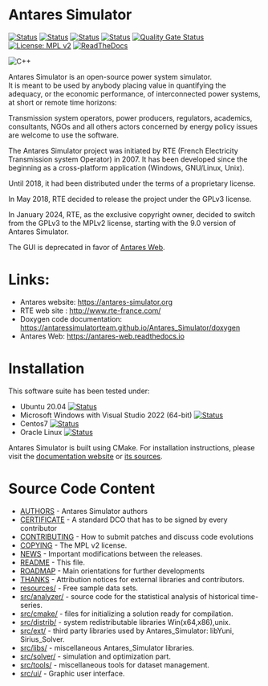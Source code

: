 # Antares Simulator
[![Status][ubuntu_ci_svg]][ubuntu_ci_link]
[![Status][windows_ci_svg]][windows_ci_link]
[![Status][centos_ci_svg]][centos_ci_link]
[![Status][oraclelinux_ci_svg]][oraclelinux_ci_link]
[![Quality Gate Status](https://sonarcloud.io/api/project_badges/measure?project=AntaresSimulatorTeam_Antares_Simulator&metric=alert_status)](https://sonarcloud.io/dashboard?id=AntaresSimulatorTeam_Antares_Simulator)
[![License: MPL v2](https://img.shields.io/badge/License-MPLv2-blue.svg)](https://www.mozilla.org/en-US/MPL/2.0/)
[![ReadTheDocs](https://readthedocs.org/projects/antares-simulator/badge/?version=stable)](https://antares-simulator.readthedocs.io/en/stable/?badge=stable)

![C++](https://img.shields.io/badge/c++-%2300599C.svg?style=for-the-badge&logo=c%2B%2B&logoColor=white)

Antares Simulator is an open-source power system simulator.  
It is meant to be used by anybody placing value in quantifying the adequacy, or the
economic performance, of interconnected power systems, at short or
remote time horizons:

Transmission system operators, power producers, regulators, academics,
consultants, NGOs and all others actors concerned by energy policy issues
are welcome to use the software.

The Antares Simulator project was initiated by RTE (French Electricity
Transmission system Operator) in 2007. It has been developed since the beginning
as a cross-platform application (Windows, GNU/Linux, Unix).

Until 2018, it had been distributed under the terms of a proprietary license.

In May 2018, RTE decided to release the project under the GPLv3 license.

In January 2024, RTE, as the exclusive copyright owner, decided to switch from the GPLv3 to the MPLv2 license,
starting with the 9.0 version of Antares Simulator.

The GUI is deprecated in favor of [Antares Web](https://antares-web.readthedocs.io).

# Links:

- Antares website:  https://antares-simulator.org
- RTE web site : http://www.rte-france.com/
- Doxygen code documentation: https://antaressimulatorteam.github.io/Antares_Simulator/doxygen
- Antares Web: https://antares-web.readthedocs.io

# Installation

This software suite has been tested under:

*   Ubuntu 20.04 [![Status][ubuntu_ci_svg]][ubuntu_ci_link]
*   Microsoft Windows with Visual Studio 2022 (64-bit) [![Status][windows_ci_svg]][windows_ci_link]
*   Centos7 [![Status][centos_ci_svg]][centos_ci_link]
*   Oracle Linux [![Status][oraclelinux_ci_svg]][oraclelinux_ci_link]

Antares Simulator is built using CMake.
For installation instructions, please visit the [documentation website](https://antares-simulator.readthedocs.io/) 
or [its sources](docs/developer-guide/0-Introduction.md).

# Source Code Content

* [AUTHORS](AUTHORS.txt)           -    Antares Simulator authors
* [CERTIFICATE](CERTIFICATE.txt)	 - A standard DCO that has to be signed by every contributor 
* [CONTRIBUTING](CONTRIBUTING.md)	     - How to submit patches and discuss code evolutions
* [COPYING](COPYING.txt)            - The MPL v2 license.
* [NEWS](NEWS.md)                 - Important modifications between the releases.
* [README](README.md)             - This file.
* [ROADMAP](ROADMAP.txt)            - Main orientations for further developments
* [THANKS](THANKS.txt)             - Attribution notices for external libraries and contributors.
* [resources/](resources)	 - Free sample data sets.
* [src/analyzer/](src/analyzer)      - source code for the statistical analysis of historical time-series.
* [src/cmake/](src/cmake)        - files for initializing a solution ready for compilation.
* [src/distrib/](src/distrib)       - system redistributable libraries  Win(x64,x86),unix.
* [src/ext/](src/ext)     	 - third party libraries used by Antares_Simulator: libYuni, Sirius_Solver.
* [src/libs/](src/libs)		   - miscellaneous Antares_Simulator libraries.
* [src/solver/](src/solver)     - simulation and optimization part.
* [src/tools/](src/tools)        - miscellaneous tools for dataset management.
* [src/ui/](src/ui)           - Graphic user interface.

[ubuntu_ci_svg]: https://github.com/AntaresSimulatorTeam/Antares_Simulator/workflows/Ubuntu%20CI%20(push%20and/or%20release)/badge.svg
[ubuntu_ci_link]: https://github.com/AntaresSimulatorTeam/Antares_Simulator/actions?query=workflow%3A"Ubuntu%20CI%20(push%20and/or%20release)"

[windows_ci_svg]: https://github.com/AntaresSimulatorTeam/Antares_Simulator/workflows/Windows%20CI%20(VCPKG%20and%20pre-compiled)/badge.svg
[windows_ci_link]: https://github.com/AntaresSimulatorTeam/Antares_Simulator/actions?query=workflow%3A"Windows%20CI%20(VCPKG%20and%20pre-compiled)"

[centos_ci_svg]: https://github.com/AntaresSimulatorTeam/Antares_Simulator/workflows/Centos7%20CI%20(push%20and/or%20release)/badge.svg
[centos_ci_link]: https://github.com/AntaresSimulatorTeam/Antares_Simulator/actions?query=workflow%3A"Centos7%20CI%20(push%20and/or%20release)"

[oraclelinux_ci_svg]: https://github.com/AntaresSimulatorTeam/Antares_Simulator/workflows/Oracle%208%20CI%20(push%20and/or%20release)/badge.svg
[oraclelinux_ci_link]: https://github.com/AntaresSimulatorTeam/Antares_Simulator/actions?query=workflow%3A"Oracle%208%20CI%20(push%20and/or%20release)"
